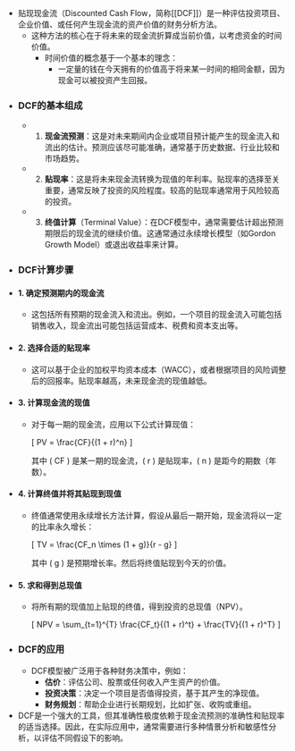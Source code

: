 - 贴现现金流（Discounted Cash Flow，简称[[DCF]]）是一种评估投资项目、企业价值、或任何产生现金流的资产价值的财务分析方法。
	- 这种方法的核心在于将未来的现金流折算成当前价值，以考虑资金的时间价值。
		- 时间价值的概念基于一个基本的理念：
			- 一定量的钱在今天拥有的价值高于将来某一时间的相同金额，因为现金可以被投资产生回报。
- ### DCF的基本组成
	- 1. **现金流预测**：这是对未来期间内企业或项目预计能产生的现金流入和流出的估计。预测应该尽可能准确，通常基于历史数据、行业比较和市场趋势。
	- 2. **贴现率**：这是将未来现金流转换为现值的年利率。贴现率的选择至关重要，通常反映了投资的风险程度。较高的贴现率通常用于风险较高的投资。
	- 3. **终值计算**（Terminal Value）：在DCF模型中，通常需要估计超出预测期限后的现金流的继续价值。这通常通过永续增长模型（如Gordon Growth Model）或退出收益率来计算。
- ### DCF计算步骤
- #### 1. 确定预测期内的现金流
	- 这包括所有预期的现金流入和流出。例如，一个项目的现金流入可能包括销售收入，现金流出可能包括运营成本、税费和资本支出等。
- #### 2. 选择合适的贴现率
	- 这可以基于企业的加权平均资本成本（WACC），或者根据项目的风险调整后的回报率。贴现率越高，未来现金流的现值越低。
- #### 3. 计算现金流的现值
	- 对于每一期的现金流，应用以下公式计算现值：
	  
	  \[ PV = \frac{CF}{(1 + r)^n} \]
	  
	  其中 \( CF \) 是某一期的现金流，\( r \) 是贴现率，\( n \) 是距今的期数（年数）。
- #### 4. 计算终值并将其贴现到现值
	- 终值通常使用永续增长方法计算，假设从最后一期开始，现金流将以一定的比率永久增长：
	  
	  \[ TV = \frac{CF_n \times (1 + g)}{r - g} \]
	  
	  其中 \( g \) 是预期增长率。然后将终值贴现到今天的价值。
- #### 5. 求和得到总现值
	- 将所有期的现值加上贴现的终值，得到投资的总现值（NPV）。
	  
	  \[ NPV = \sum_{t=1}^{T} \frac{CF_t}{(1 + r)^t} + \frac{TV}{(1 + r)^T} \]
- ### DCF的应用
	- DCF模型被广泛用于各种财务决策中，例如：
		- **估价**：评估公司、股票或任何收入产生资产的价值。
		- **投资决策**：决定一个项目是否值得投资，基于其产生的净现值。
		- **财务规划**：帮助企业进行长期规划，比如扩张、收购或重组。
- DCF是一个强大的工具，但其准确性极度依赖于现金流预测的准确性和贴现率的适当选择。因此，在实际应用中，通常需要进行多种情景分析和敏感性分析，以评估不同假设下的影响。